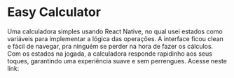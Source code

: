 # Easy Calculator

Uma calculadora simples usando React Native, no qual usei estados como variáveis para implementar a lógica das operações. A interface ficou clean e fácil de navegar, pra ninguém se perder na hora de fazer os cálculos. Com os estados na jogada, a calculadora responde rapidinho aos seus toques, garantindo uma experiência suave e sem perrengues. Acesse neste link:
